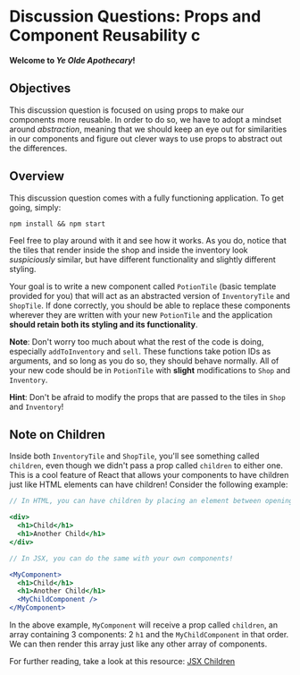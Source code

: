 # Discussion Questions: Props and Component Reusability c

**Welcome to _Ye Olde Apothecary_!**

## Objectives

This discussion question is focused on using props to make our components more
reusable. In order to do so, we have to adopt a mindset around _abstraction_,
meaning that we should keep an eye out for similarities in our components and
figure out clever ways to use props to abstract out the differences.

## Overview

This discussion question comes with a fully functioning application. To get
going, simply:

`npm install && npm start`

Feel free to play around with it and see how it works. As you do, notice that
the tiles that render inside the shop and inside the inventory look
_suspiciously_ similar, but have different functionality and slightly different
styling.

Your goal is to write a new component called `PotionTile` (basic template
provided for you) that will act as an abstracted version of `InventoryTile` and
`ShopTile`. If done correctly, you should be able to replace these components
wherever they are written with your new `PotionTile` and the application
**should retain both its styling and its functionality**.

**Note**: Don't worry too much about what the rest of the code is doing, especially
`addToInventory` and `sell`. These functions take potion IDs as arguments, and
so long as you do so, they should behave normally. All of your new code should
be in `PotionTile` with **slight** modifications to `Shop` and `Inventory`.

**Hint**: Don't be afraid to modify the props that are passed to the tiles in
`Shop` and `Inventory`!

## Note on Children

Inside both `InventoryTile` and `ShopTile`, you'll see something called
`children`, even though we didn't pass a prop called `children` to either one.
This is a cool feature of React that allows your components to have children
just like HTML elements can have children! Consider the following example:

```jsx
// In HTML, you can have children by placing an element between opening in closing tags

<div>
  <h1>Child</h1>
  <h1>Another Child</h1>
</div>

// In JSX, you can do the same with your own components!

<MyComponent>
  <h1>Child</h1>
  <h1>Another Child</h1>
  <MyChildComponent />
</MyComponent>
```

In the above example, `MyComponent` will receive a prop called `children`, an
array containing 3 components: 2 `h1` and the `MyChildComponent` in that order.
We can then render this array just like any other array of components.

For further reading, take a look at this resource:
[JSX Children](https://reactjs.org/docs/jsx-in-depth.html#children-in-jsx)
